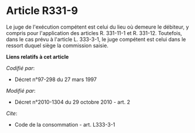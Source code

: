 # Article R331-9

Le juge de l'exécution compétent est celui du lieu où demeure le débiteur, y compris pour l'application des articles R.
331-11-1 et R. 331-12. Toutefois, dans le cas prévu à l'article L. 333-3-1, le juge compétent est celui dans le ressort
duquel siège la commission saisie.

**Liens relatifs à cet article**

_Codifié par_:

  - Décret n°97-298 du 27 mars 1997

_Modifié par_:

  - Décret n°2010-1304 du 29 octobre 2010 - art. 2

_Cite_:

  - Code de la consommation - art. L333-3-1
